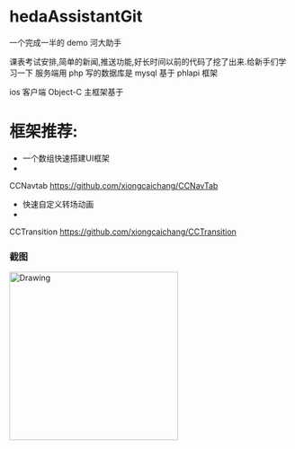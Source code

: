 # hedaAssistantGit
一个完成一半的 demo  河大助手

课表考试安排,简单的新闻,推送功能,好长时间以前的代码了挖了出来.给新手们学习一下
 服务端用 php 写的数据库是 mysql  基于 phlapi 框架
 
 ios 客户端 Object-C  主框架基于    

# 框架推荐:

* 一个数组快速搭建UI框架
* 
CCNavtab    https://github.com/xiongcaichang/CCNavTab

* 快速自定义转场动画
* 
CCTransition    https://github.com/xiongcaichang/CCTransition




### 截图


<img src="https://github.com/xiongcaichang/hedaAssistantGit/blob/master/demoios.gif" alt="Drawing" width="300px" />
